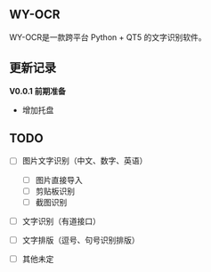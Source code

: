 ## WY-OCR

WY-OCR是一款跨平台 Python  + QT5 的文字识别软件。

## 更新记录

**V0.0.1 前期准备**

- 增加托盘

## TODO

- [ ] 图片文字识别（中文、数字、英语）
	- [ ] 图片直接导入
	- [ ] 剪贴板识别
	- [ ] 截图识别
- [ ] 文字识别（有道接口）
- [ ] 文字排版（逗号、句号识别排版）
- [ ] 其他未定

